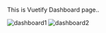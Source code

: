 This is Vuetify Dashboard page..


![dashboard1](https://user-images.githubusercontent.com/95412201/144817862-98703ca4-572f-4e43-9272-d8c41062e3a0.jpg)
![dashboard2](https://user-images.githubusercontent.com/95412201/144817868-dbb7cf13-72a7-4fe4-8bf5-3fc65983d4b3.jpg)
